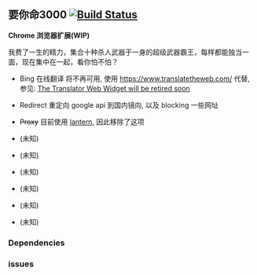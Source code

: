 要你命3000 [![Build Status](https://travis-ci.org/R32/YaoNiMing3000.svg?branch=master)](https://travis-ci.org/R32/YaoNiMing3000)
--------

**Chrome 浏览器扩展(WIP)**

我费了一生的精力，集合十种杀人武器于一身的超级武器霸王，每样都能独当一面，现在集中在一起，看你怕不怕？

- Bing 在线翻译 将不再可用, 使用 <https://www.translatetheweb.com/> 代替, 参见: [The Translator Web Widget will be retired soon](https://www.microsoft.com/en-us/translator/blog/2019/06/27/the-translator-web-widget-will-be-retired-soon/)

- Redirect 重定向 google api 到国内镜向, 以及 blocking 一些网址

- ~~Proxy~~ 目前使用 [lantern](https://github.com/getlantern/lantern), 因此移除了这项

- (未知)

- (未知)

- (未知)

- (未知)

- (未知)

- (未知)

### Dependencies


### issues
